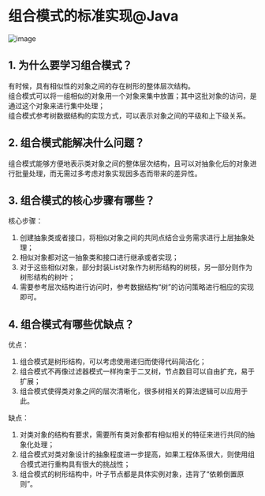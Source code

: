 # 组合模式的标准实现@Java
![image](https://user-images.githubusercontent.com/64548919/131217934-6844e315-a0b5-47f0-834c-6de1976845a2.png)
## 1. 为什么要学习组合模式？
有时候，具有相似性的对象之间的存在树形的整体层次结构。      
组合模式可以将一组相似的对象用一个对象来集中放置；其中这批对象的访问，是通过这个对象来进行集中处理；      
组合模式参考树数据结构的实现方式，可以表示对象之间的平级和上下级关系。

## 2. 组合模式能解决什么问题？
组合模式能够方便地表示类对象之间的整体层次结构，且可以对抽象化后的对象进行批量处理，而无需过多考虑对象实现因多态而带来的差异性。

## 3. 组合模式的核心步骤有哪些？
核心步骤：      
1. 创建抽象类或者接口，将相似对象之间的共同点结合业务需求进行上层抽象处理；      
2. 相似对象都对这一抽象类和接口进行继承或者实现；     
3. 对于这些相似对象，部分封装List对象作为树形结构的树枝，另一部分则作为树形结构的树叶；     
4. 需要参考层次结构进行访问时，参考数据结构“树”的访问策略进行相应的实现即可。     

## 4. 组合模式有哪些优缺点？
优点：     
1. 组合模式是树形结构，可以考虑使用递归而使得代码简洁化；     
2. 组合模式不再像过滤器模式一样拘束于二叉树，节点数目可以自由扩充，易于扩展；     
3. 组合模式使得类对象之间的层次清晰化，很多树相关的算法逻辑可以应用于此。      

缺点：
1. 对类对象的结构有要求，需要所有类对象都有相似相关的特征来进行共同的抽象化处理；       
2. 组合模式对类对象设计的抽象程度进一步提高，如果工程体系很大，则使用组合模式进行重构具有很大的挑战性；     
3. 组合模式的树形结构中，叶子节点都是具体实例对象，违背了“依赖倒置原则”。
